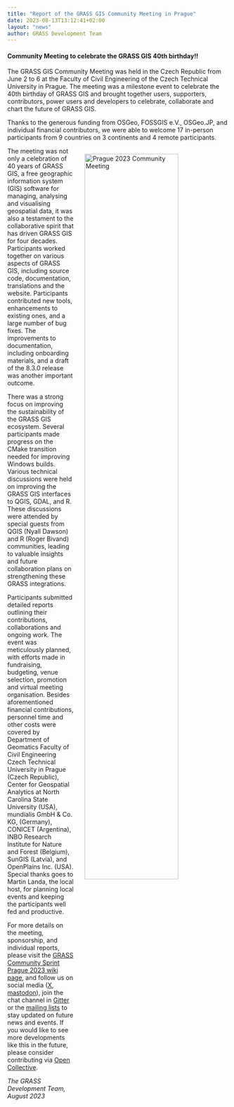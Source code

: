 ```yaml
---
title: "Report of the GRASS GIS Community Meeting in Prague"
date: 2023-08-13T13:12:41+02:00
layout: "news"
author: GRASS Development Team
---
```


#### **Community Meeting** to celebrate the GRASS GIS 40th birthday!! 

The GRASS GIS Community Meeting was held in the Czech Republic from June
2 to 6 at the Faculty of Civil Engineering of the Czech Technical
University in Prague. The meeting was a milestone event to celebrate the
40th birthday of GRASS GIS and brought together users, supporters,
contributors, power users and developers to celebrate, collaborate and
chart the future of GRASS GIS.

Thanks to the generous funding from OSGeo, FOSSGIS e.V., OSGeo.JP, and
individual financial contributors, we were able to welcome 17 in-person
participants from 9 countries on 3 continents and 4 remote participants.

<a href="/images/news/grass_community2023_prague_fotowall.jpg">
  <img src="/images/news/grass_community2023_prague_fotowall.jpg"
   alt="Prague 2023 Community Meeting"
   title="Prague 2023 Community Meeting"
   width="65%" style="float:right;padding-left:25px;padding-top:15px">
</a>

The meeting was not only a celebration of 40 years of GRASS GIS, a free
geographic information system (GIS) software for managing, analysing and
visualising geospatial data, it was also a testament to the
collaborative spirit that has driven GRASS GIS for four decades.
Participants worked together on various aspects of GRASS GIS, including
source code, documentation, translations and the website. Participants
contributed new tools, enhancements to existing ones, and a large number
of bug fixes. The improvements to documentation, including onboarding
materials, and a draft of the 8.3.0 release was another important
outcome.

There was a strong focus on improving the sustainability of the GRASS
GIS ecosystem. Several participants made progress on the CMake
transition needed for improving Windows builds. Various technical
discussions were held on improving the GRASS GIS interfaces to QGIS,
GDAL, and R. These discussions were attended by special guests from QGIS
(Nyall Dawson) and R (Roger Bivand) communities, leading to valuable
insights and future collaboration plans on strengthening these GRASS
integrations.

Participants submitted detailed reports outlining their contributions,
collaborations and ongoing work. The event was meticulously planned,
with efforts made in fundraising, budgeting, venue selection, promotion
and virtual meeting organisation. Besides aforementioned financial
contributions, personnel time and other costs were covered by Department
of Geomatics Faculty of Civil Engineering Czech Technical University in
Prague (Czech Republic), Center for Geospatial Analytics at North
Carolina State University (USA), mundialis GmbH & Co. KG, (Germany),
CONICET (Argentina), INBO Research Institute for Nature and Forest
(Belgium), SunGIS (Latvia), and OpenPlains Inc. (USA). Special thanks
goes to Martin Landa, the local host, for planning local events and
keeping the participants well fed and productive.

For more details on the meeting, sponsorship, and individual reports,
please visit the [GRASS Community Sprint Prague 2023 wiki page](https://grasswiki.osgeo.org/wiki/Talk:GRASS_Community_Meeting_Prague_2023),
and follow us on social media ([X](https://twitter.com/GRASSGIS),
[mastodon](https://mastodon.social/@grassgis@fosstodon.org)),
join the chat channel in [Gitter](https://app.gitter.im/#/room/#grassgis_community:gitter.im)
or the [mailing lists](https://lists.osgeo.org/mailman/listinfo/grass-user) to
stay updated on future news and events. If you would like to see more
developments like this in the future, please consider contributing via
[Open Collective](https://opencollective.com/grass/contribute).

*The GRASS Development Team, August 2023*
